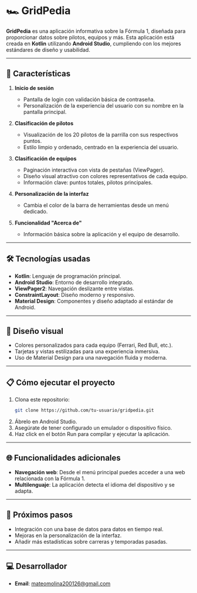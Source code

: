 # 🏎️ GridPedia  
**GridPedia** es una aplicación informativa sobre la Fórmula 1, diseñada para proporcionar datos sobre pilotos, equipos y más. Esta aplicación está creada en **Kotlin** utilizando **Android Studio**, cumpliendo con los mejores estándares de diseño y usabilidad.  

---

## 📖 Características  
1. **Inicio de sesión**  
   - Pantalla de login con validación básica de contraseña.  
   - Personalización de la experiencia del usuario con su nombre en la pantalla principal.  

2. **Clasificación de pilotos**  
   - Visualización de los 20 pilotos de la parrilla con sus respectivos puntos.  
   - Estilo limpio y ordenado, centrado en la experiencia del usuario.  

3. **Clasificación de equipos**  
   - Paginación interactiva con vista de pestañas (ViewPager).  
   - Diseño visual atractivo con colores representativos de cada equipo.  
   - Información clave: puntos totales, pilotos principales.  

4. **Personalización de la interfaz**  
   - Cambia el color de la barra de herramientas desde un menú dedicado.  

5. **Funcionalidad "Acerca de"**  
   - Información básica sobre la aplicación y el equipo de desarrollo.  

---

## 🛠️ Tecnologías usadas  
- **Kotlin**: Lenguaje de programación principal.  
- **Android Studio**: Entorno de desarrollo integrado.  
- **ViewPager2**: Navegación deslizante entre vistas.  
- **ConstraintLayout**: Diseño moderno y responsivo.  
- **Material Design**: Componentes y diseño adaptado al estándar de Android.  

---

## 🎨 Diseño visual  
- Colores personalizados para cada equipo (Ferrari, Red Bull, etc.).  
- Tarjetas y vistas estilizadas para una experiencia inmersiva.  
- Uso de Material Design para una navegación fluida y moderna.  

---

## 📋 Cómo ejecutar el proyecto  
1. Clona este repositorio:  
   ```bash
   git clone https://github.com/tu-usuario/gridpedia.git
   ```
2. Ábrelo en Android Studio.
3. Asegúrate de tener configurado un emulador o dispositivo físico.
4. Haz click en el botón Run para compilar y ejecutar la aplicación.

---

## 🌐 Funcionalidades adicionales
- **Navegación web**: Desde el menú principal puedes acceder a una web relacionada con la Fórmula 1.
- **Multilenguaje**: La aplicación detecta el idioma del dispositivo y se adapta.

---

## 🚀 Próximos pasos
- Integración con una base de datos para datos en tiempo real.
- Mejoras en la personalización de la interfaz.
- Añadir más estadísticas sobre carreras y temporadas pasadas.

---

## 💻 Desarrollador
- **Email**: mateomolina200126@gmail.com


